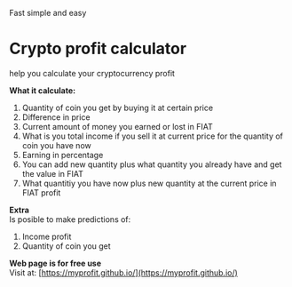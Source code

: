 Fast simple and easy
# Crypto profit calculator
help you calculate your cryptocurrency profit

<b>What it calculate:</b>
1.  Quantity of coin you get by buying it at certain price
2.  Difference in price
3.  Current amount of money you earned or lost in FIAT
4.  What is you total income if you sell it at current price for the quantity of coin you have now
5.  Earning in percentage
6.  You can add new quantity plus what quantity you already have and get the value in FIAT
7.  What quantitiy you have now plus new quantity at the current price in FIAT profit

<b>Extra</b><br>
Is posible to make predictions of:
1.  Income profit
2.  Quantity of coin you get

<b>Web page is for free use</b><br>
Visit at: [https://myprofit.github.io/](https://myprofit.github.io/)
